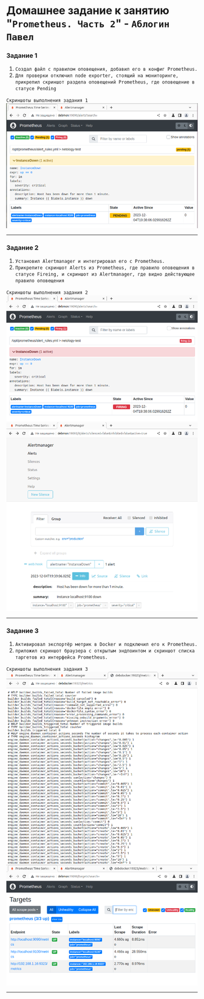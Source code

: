 # Домашнее задание к занятию "`Prometheus. Часть 2`" - `Аблогин Павел`


### Задание 1

1. `Создал файл с правилом оповещения, добавил его в конфиг Prometheus.`
2. `Для проверки отключил node exporter, стоящий на мониторинге, прикрепил скриншот раздела оповещений Prometheus, где оповещение в статусе Pending`


`Скриншоты выполнения задания 1`
![Оповещение в статусе Pending](img/task1.png)


---

### Задание 2

1. `Установил Alertmanager и интегрировал его с Prometheus.`
2. `Прикрепите скриншот Alerts из Prometheus, где правило оповещения в статусе Fireing, и скриншот из Alertmanager, где видно действующее правило оповещения`

`Скриншоты выполнения задания 2`
![Alerts в статусе Fireing](img/task2_1.png)
![Правило оповещения из Alertmanager](img/task2_2.png)


---

### Задание 3

1. `Активировал экспортёр метрик в Docker и подключил его к Prometheus.`
2. `приложил скриншот браузера с открытым эндпоинтом и скриншот списка таргетов из интерфейса Prometheus.`

`Скриншоты выполнения задания 3`
![Скриншот открытого эндпоинта](img/task3_1.png)
![Скриншот таргетов Prometheus](img/task3_2.png)

---
